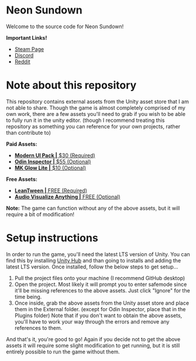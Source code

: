# Neon Sundown
Welcome to the source code for Neon Sundown!

**Important Links!**
- [Steam Page](https://store.steampowered.com/app/1721870/Neon_Sundown/)
- [Discord](https://discord.gg/NHnR7zcaCc)
- [Reddit](https://www.reddit.com/r/NeonSundown/)

# Note about this repository
This repository contains external assets from the Unity asset store that I am not able to share. Though the game is almost completely comprised of my own work, there are a few assets you'll need to grab if you wish to be able to fully run it in the unity editor. (though I recommend treating this repository as something you can reference for your own projects, rather than contribute to)

**Paid Assets:**
- [**Modern UI Pack |** $30 (Required)](https://assetstore.unity.com/packages/tools/gui/modern-ui-pack-150824)
- [**Odin Inspector |** $55 (Optional)](https://assetstore.unity.com/packages/tools/utilities/odin-inspector-and-serializer-89041)
- [**MK Glow Lite |** $10 (Optional)](https://assetstore.unity.com/packages/vfx/shaders/fullscreen-camera-effects/mk-glow-lite-155643)

**Free Assets:**
- [**LeanTween |** FREE (Required)](https://assetstore.unity.com/packages/tools/animation/leantween-3595)
- [**Audio Visualize Anything |** FREE (Optional)](https://assetstore.unity.com/packages/tools/audio/audio-visualize-anything-190384)

**Note:** The game can function without any of the above assets, but it will require a bit of modification!

# Setup instructions
In order to run the game, you'll need the latest LTS version of Unity. You can find this by installing [Unity Hub](https://unity3d.com/get-unity/download) and than going to installs and adding the latest LTS version. Once installed, follow the below steps to get setup...

1. Pull the project files onto your machine (I recommend GitHub desktop)
2. Open the project. Most likely it will prompt you to enter safemode since it'll be missing references to the above assets. Just click "Ignore" for the time being.
3. Once inside, grab the above assets from the Unity asset store and place them in the External folder. (except for Odin Inspector, place that in the Plugins folder) Note that if you don't want to obtain the above assets, you'll have to work your way through the errors and remove any references to them.

And that's it, you're good to go! Again if you decide not to get the above assets it will require some slight modification to get running, but it is still entirely possible to run the game without them.
